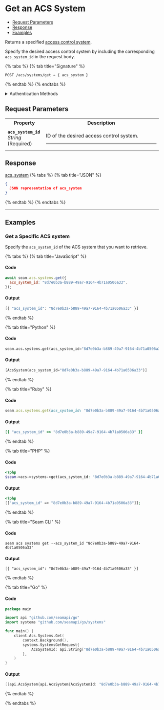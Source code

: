 # Get an ACS System

- [Request Parameters](./#request-parameters)
- [Response](./#response)
- [Examples](./#examples)

Returns a specified [access control system](https://docs.seam.co/latest/capability-guides/access-systems).

Specify the desired access control system by including the corresponding `acs_system_id` in the request body.

{% tabs %}
{% tab title="Signature" %}
```
POST /acs/systems/get ⇒ { acs_system }
```
{% endtab %}
{% endtabs %}

<details>

<summary>Authentication Methods</summary>

- API key
- Personal access token
  <br>Must also include the `seam-workspace` header in the request.

To learn more, see [Authentication](https://docs.seam.co/latest/api/authentication).
</details>

## Request Parameters

<table>
<tr><th width="25%">Property</th><th>Description</th></tr>
<tr><td><strong><code>acs_system_id</code></strong> <i>String</i> (Required)</td>
<td>

ID of the desired access control system.

---
</td></tr>
</table>

## Response

[acs\_system](./)
{% tabs %}
{% tab title="JSON" %}
```json
{
  JSON representation of acs_system
}
```
{% endtab %}
{% endtabs %}

---

## Examples
  
### Get a Specific ACS system

Specify the `acs_system_id` of the ACS system that you want to retrieve.

{% tabs %}
{% tab title="JavaScript" %}
#### Code

```javascript
await seam.acs.systems.get({
  acs_system_id: "8d7e0b3a-b889-49a7-9164-4b71a0506a33",
});
```

#### Output

```javascript
[{ "acs_system_id": "8d7e0b3a-b889-49a7-9164-4b71a0506a33" }]
```
{% endtab %}

{% tab title="Python" %}
#### Code

```python
seam.acs.systems.get(acs_system_id="8d7e0b3a-b889-49a7-9164-4b71a0506a33")
```

#### Output

```python
[AcsSystem(acs_system_id="8d7e0b3a-b889-49a7-9164-4b71a0506a33")]
```
{% endtab %}

{% tab title="Ruby" %}
#### Code

```ruby
seam.acs.systems.get(acs_system_id: "8d7e0b3a-b889-49a7-9164-4b71a0506a33")
```

#### Output

```ruby
[{ "acs_system_id" => "8d7e0b3a-b889-49a7-9164-4b71a0506a33" }]
```
{% endtab %}

{% tab title="PHP" %}
#### Code

```php
<?php
$seam->acs->systems->get(acs_system_id: "8d7e0b3a-b889-49a7-9164-4b71a0506a33");
```

#### Output

```php
<?php
[["acs_system_id" => "8d7e0b3a-b889-49a7-9164-4b71a0506a33"]];
```
{% endtab %}

{% tab title="Seam CLI" %}
#### Code

```seam_cli
seam acs systems get --acs_system_id "8d7e0b3a-b889-49a7-9164-4b71a0506a33"
```

#### Output

```seam_cli
[{ "acs_system_id": "8d7e0b3a-b889-49a7-9164-4b71a0506a33" }]
```
{% endtab %}

{% tab title="Go" %}
#### Code

```go
package main

import api "github.com/seamapi/go"
import systems "github.com/seamapi/go/systems"

func main() {
	client.Acs.Systems.Get(
		context.Background(),
		systems.SystemsGetRequest{
			AcsSystemId: api.String("8d7e0b3a-b889-49a7-9164-4b71a0506a33"),
		},
	)
}
```

#### Output

```go
[]api.AcsSystem{api.AcsSystem{AcsSystemId: "8d7e0b3a-b889-49a7-9164-4b71a0506a33"}}
```
{% endtab %}

{% endtabs %}


